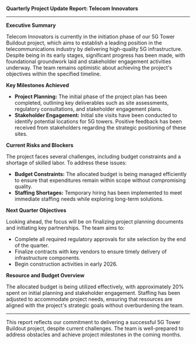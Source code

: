 

**Quarterly Project Update Report: Telecom Innovators**

---

**Executive Summary**

Telecom Innovators is currently in the initiation phase of our 5G Tower Buildout project, which aims to establish a leading position in the telecommunications industry by delivering high-quality 5G infrastructure. Despite being in its early stages, significant progress has been made, with foundational groundwork laid and stakeholder engagement activities underway. The team remains optimistic about achieving the project's objectives within the specified timeline.

**Key Milestones Achieved**

- **Project Planning:** The initial phase of the project plan has been completed, outlining key deliverables such as site assessments, regulatory consultations, and stakeholder engagement plans.
- **Stakeholder Engagement:** Initial site visits have been conducted to identify potential locations for 5G towers. Positive feedback has been received from stakeholders regarding the strategic positioning of these sites.

**Current Risks and Blockers**

The project faces several challenges, including budget constraints and a shortage of skilled labor. To address these issues:

- **Budget Constraints:** The allocated budget is being managed efficiently to ensure that expenditures remain within scope without compromising quality.
- **Staffing Shortages:** Temporary hiring has been implemented to meet immediate staffing needs while exploring long-term solutions.

**Next Quarter Objectives**

Looking ahead, the focus will be on finalizing project planning documents and initiating key partnerships. The team aims to:

- Complete all required regulatory approvals for site selection by the end of the quarter.
- Finalize contracts with key vendors to ensure timely delivery of infrastructure components.
- Begin construction activities in early 2026.

**Resource and Budget Overview**

The allocated budget is being utilized effectively, with approximately 20% spent on initial planning and stakeholder engagement. Staffing has been adjusted to accommodate project needs, ensuring that resources are aligned with the project's strategic goals without overburdening the team.

---

This report reflects our commitment to delivering a successful 5G Tower Buildout project, despite current challenges. The team is well-prepared to address obstacles and achieve project milestones in the coming months.
